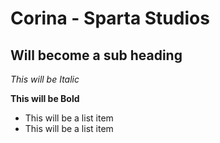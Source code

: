 Corina - Sparta Studios
==============

Will become a sub heading
--------------

*This will be Italic*

**This will be Bold**

- This will be a list item
- This will be a list item
